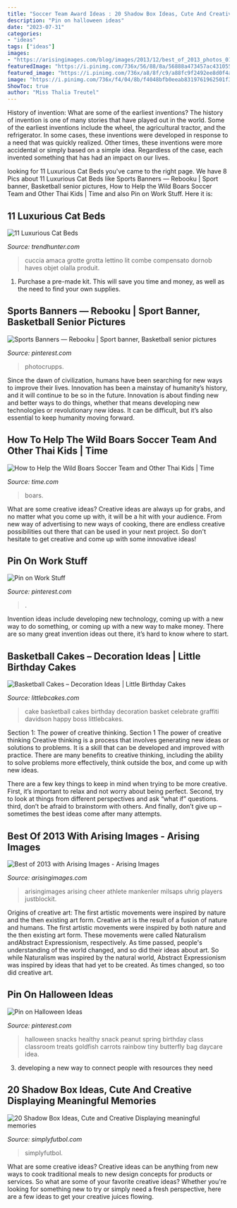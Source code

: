 ```yaml
---
title: "Soccer Team Award Ideas : 20 Shadow Box Ideas, Cute And Creative Displaying Meaningful Memories"
description: "Pin on halloween ideas"
date: "2023-07-31"
categories:
- "ideas"
tags: ["ideas"]
images:
- "https://arisingimages.com/blog/images/2013/12/best_of_2013_photos_01.jpg"
featuredImage: "https://i.pinimg.com/736x/56/88/8a/56888a473457ac431055df8ce6442888.jpg"
featured_image: "https://i.pinimg.com/736x/a8/8f/c9/a88fc9f2492ee8d0f4ad0d05759c6628--halloween-snacks-for-kids-snack-ideas-for-kids.jpg"
image: "https://i.pinimg.com/736x/f4/04/8b/f4048bfb0eeab8319761962501f3f73b.jpg"
ShowToc: true
author: "Miss Thalia Treutel"
---
```



History of invention: What are some of the earliest inventions?
The history of invention is one of many stories that have played out in the world. Some of the earliest inventions include the wheel, the agricultural tractor, and the refrigerator. In some cases, these inventions were developed in response to a need that was quickly realized. Other times, these inventions were more accidental or simply based on a simple idea. Regardless of the case, each invented something that has had an impact on our lives.

	

		
looking for 11 Luxurious Cat Beds you've came to the right page. We have 8 Pics about 11 Luxurious Cat Beds like Sports Banners — Rebooku | Sport banner, Basketball senior pictures, How to Help the Wild Boars Soccer Team and Other Thai Kids | Time and also Pin on Work Stuff. Here it is:
		
    
## 11 Luxurious Cat Beds

<img loading=lazy src="https://cdn.trendhunterstatic.com/thumbs/luxurious-cat-beds.jpeg" onerror="this.onerror=null;this.src='https://tse2.mm.bing.net/th?id=OIP.RyLxZ5zrZm4qBbYcZpvqfwHaE_&amp;pid=15.1';" alt="11 Luxurious Cat Beds">

_Source: trendhunter.com_

>cuccia amaca grotte grotta lettino lit combe compensato dornob haves objet olalla produit. 

	

1. Purchase a pre-made kit. This will save you time and money, as well as the need to find your own supplies.

    
## Sports Banners — Rebooku | Sport Banner, Basketball Senior Pictures

<img loading=lazy src="https://i.pinimg.com/736x/f4/04/8b/f4048bfb0eeab8319761962501f3f73b.jpg" onerror="this.onerror=null;this.src='https://tse4.mm.bing.net/th?id=OIP.zET5ccMxvQUQq_d5-c_jtAHaO0&amp;pid=15.1';" alt="Sports Banners — Rebooku | Sport banner, Basketball senior pictures">

_Source: pinterest.com_

>photocrupps. 

	

Since the dawn of civilization, humans have been searching for new ways to improve their lives. Innovation has been a mainstay of humanity’s history, and it will continue to be so in the future. Innovation is about finding new and better ways to do things, whether that means developing new technologies or revolutionary new ideas. It can be difficult, but it’s also essential to keep humanity moving forward.

    
## How To Help The Wild Boars Soccer Team And Other Thai Kids | Time

<img loading=lazy src="https://api.time.com/wp-content/uploads/2018/12/181224021162lo.jpg?quality=85&amp;w=1200&amp;h=628&amp;crop=1" onerror="this.onerror=null;this.src='https://tse4.mm.bing.net/th?id=OIP.lrwQkIuRNgqk88MevwTDLgHaD4&amp;pid=15.1';" alt="How to Help the Wild Boars Soccer Team and Other Thai Kids | Time">

_Source: time.com_

>boars. 

	

What are some creative ideas?
Creative ideas are always up for grabs, and no matter what you come up with, it will be a hit with your audience. From new way of advertising to new ways of cooking, there are endless creative possibilities out there that can be used in your next project. So don't hesitate to get creative and come up with some innovative ideas!

    
## Pin On Work Stuff

<img loading=lazy src="https://i.pinimg.com/736x/56/88/8a/56888a473457ac431055df8ce6442888.jpg" onerror="this.onerror=null;this.src='https://tse1.mm.bing.net/th?id=OIP.f4nGKcteK7o5QnZ8pRAlNwHaLG&amp;pid=15.1';" alt="Pin on Work Stuff">

_Source: pinterest.com_

>. 

	

Invention ideas include developing new technology, coming up with a new way to do something, or coming up with a new way to make money. There are so many great invention ideas out there, it’s hard to know where to start.

    
## Basketball Cakes – Decoration Ideas | Little Birthday Cakes

<img loading=lazy src="http://www.littlebcakes.com/wp-content/uploads/2014/01/Basketball-Cake-Pictures-1024x682.jpg" onerror="this.onerror=null;this.src='https://tse4.mm.bing.net/th?id=OIP.NTk4vHkzcIdiQr_t2tBtPAHaE7&amp;pid=15.1';" alt="Basketball Cakes – Decoration Ideas | Little Birthday Cakes">

_Source: littlebcakes.com_

>cake basketball cakes birthday decoration basket celebrate graffiti davidson happy boss littlebcakes. 

	

Section 1: The power of creative thinking.
Section 1 The power of creative thinking
Creative thinking is a process that involves generating new ideas or solutions to problems. It is a skill that can be developed and improved with practice. There are many benefits to creative thinking, including the ability to solve problems more effectively, think outside the box, and come up with new ideas.

There are a few key things to keep in mind when trying to be more creative. First, it’s important to relax and not worry about being perfect. Second, try to look at things from different perspectives and ask “what if” questions. third, don’t be afraid to brainstorm with others. And finally, don’t give up – sometimes the best ideas come after many attempts.

    
## Best Of 2013 With Arising Images - Arising Images

<img loading=lazy src="https://arisingimages.com/blog/images/2013/12/best_of_2013_photos_01.jpg" onerror="this.onerror=null;this.src='https://tse3.mm.bing.net/th?id=OIP.9zONgp-Llpk1HCxFS-AkWgAAAA&amp;pid=15.1';" alt="Best of 2013 with Arising Images - Arising Images">

_Source: arisingimages.com_

>arisingimages arising cheer athlete mankenler milsaps uhrig players justblockit. 

	

Origins of creative art: The first artistic movements were inspired by nature and the then existing art form.
Creative art is the result of a fusion of nature and humans. The first artistic movements were inspired by both nature and the then existing art form. These movements were called Naturalism andAbstract Expressionism, respectively. As time passed, people's understanding of the world changed, and so did their ideas about art. So while Naturalism was inspired by the natural world, Abstract Expressionism was inspired by ideas that had yet to be created. As times changed, so too did creative art.

    
## Pin On Halloween Ideas

<img loading=lazy src="https://i.pinimg.com/736x/a8/8f/c9/a88fc9f2492ee8d0f4ad0d05759c6628--halloween-snacks-for-kids-snack-ideas-for-kids.jpg" onerror="this.onerror=null;this.src='https://tse4.mm.bing.net/th?id=OIP.dJ7OvSddOaFOSoFaN_HW0wHaJ6&amp;pid=15.1';" alt="Pin on Halloween Ideas">

_Source: pinterest.com_

>halloween snacks healthy snack peanut spring birthday class classroom treats goldfish carrots rainbow tiny butterfly bag daycare idea. 

	

3. developing a new way to connect people with resources they need 

    
## 20 Shadow Box Ideas, Cute And Creative Displaying Meaningful Memories

<img loading=lazy src="http://simplyfutbol.com/wp-content/uploads/2017/11/Football-shadow-box-ideas.jpg" onerror="this.onerror=null;this.src='https://tse2.mm.bing.net/th?id=OIP.ilHqeYDgJVZx_dUkIxI-owHaJ4&amp;pid=15.1';" alt="20 Shadow Box Ideas, Cute and Creative Displaying meaningful memories">

_Source: simplyfutbol.com_

>simplyfutbol. 

	

What are some creative ideas?
Creative ideas can be anything from new ways to cook traditional meals to new design concepts for products or services. So what are some of your favorite creative ideas? Whether you're looking for something new to try or simply need a fresh perspective, here are a few ideas to get your creative juices flowing.

